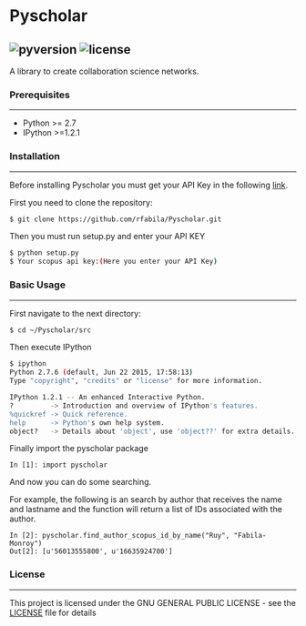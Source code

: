 # Pyscholar
![pyversion](https://img.shields.io/badge/python-2.7-brightgreen.svg)
![license](https://img.shields.io/badge/license-GNU-blue.svg)
-----------
A library to create collaboration science networks.
### Prerequisites
-------------
- Python >= 2.7
- IPython >=1.2.1

### Installation
-----------
Before installing Pyscholar you must get your API Key in the following [link][df1].

First you need to clone the repository:
```sh
$ git clone https://github.com/rfabila/Pyscholar.git
```
Then you must run setup.py and enter your API KEY
```sh
$ python setup.py
$ Your scopus api key:(Here you enter your API Key)
```
### Basic Usage
-----------
First navigate to the next directory: 
```sh
$ cd ~/Pyscholar/src
```
Then execute IPython
```sh
$ ipython
Python 2.7.6 (default, Jun 22 2015, 17:58:13) 
Type "copyright", "credits" or "license" for more information.

IPython 1.2.1 -- An enhanced Interactive Python.
?         -> Introduction and overview of IPython's features.
%quickref -> Quick reference.
help      -> Python's own help system.
object?   -> Details about 'object', use 'object??' for extra details.
```
Finally import the pyscholar package 
```
In [1]: import pyscholar
```
And now you can do some searching.

For example, the following is an search by author that receives the name and lastname and the function will return a list of IDs associated with the author.
```
In [2]: pyscholar.find_author_scopus_id_by_name("Ruy", "Fabila-Monroy")
Out[2]: [u'56013555800', u'16635924700']
```
### License
-----------
This project is licensed under the GNU GENERAL PUBLIC LICENSE - see the [LICENSE][df2] file for details

[df1]: <http://dev.elsevier.com/myapikey.html>
[df2]: <https://github.com/rfabila/Pyscholar/blob/master/LICENSE>